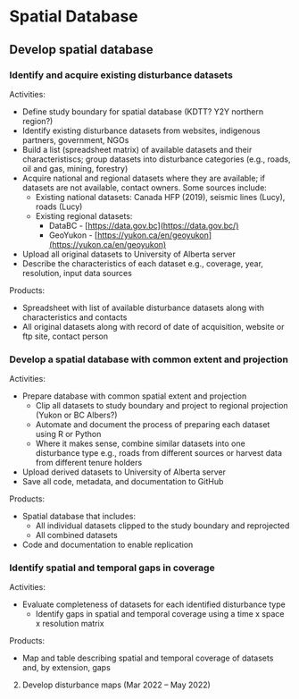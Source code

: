 # Spatial Database

## Develop spatial database

### Identify and acquire existing disturbance datasets

Activities:

- Define study boundary for spatial database (KDTT? Y2Y northern region?)
- Identify existing disturbance datasets from websites, indigenous partners, government, NGOs
- Build a list (spreadsheet matrix) of available datasets and their characteristiscs; group datasets into disturbance categories (e.g., roads, oil and gas, mining, forestry)
- Acquire national and regional datasets where they are available; if datasets are not available, contact owners. Some sources include:
    - Existing national datasets: Canada HFP (2019), seismic lines (Lucy), roads (Lucy)
    - Existing regional datasets:
        - DataBC - [https://data.gov.bc](https://data.gov.bc/)
        - GeoYukon - [https://yukon.ca/en/geoyukon](https://yukon.ca/en/geoyukon)
- Upload all original datasets to University of Alberta server
- Describe the characteristics of each dataset e.g., coverage, year, resolution, input data sources

Products:

- Spreadsheet with list of available disturbance datasets along with characteristics and contacts
- All original datasets along with record of date of acquisition, website or ftp site, contact person

### Develop a spatial database with common extent and projection

Activities:

- Prepare database with common spatial extent and projection
    - Clip all datasets to study boundary and project to regional projection (Yukon or BC Albers?)
    - Automate and document the process of preparing each dataset using R or Python
    - Where it makes sense, combine similar datasets into one disturbance type e.g., roads from different sources or harvest data from different tenure holders
- Upload derived datasets to University of Alberta server
- Save all code, metadata, and documentation to GitHub

Products:

- Spatial database that includes:
    - All individual datasets clipped to the study boundary and reprojected
    - All combined datasets
- Code and documentation to enable replication

### Identify spatial and temporal gaps in coverage

Activities:

- Evaluate completeness of datasets for each identified disturbance type
    - Identify gaps in spatial and temporal coverage using a time x space x resolution matrix

Products:

- Map and table describing spatial and temporal coverage of datasets and, by extension, gaps

2. Develop disturbance maps (Mar 2022 – May 2022)
